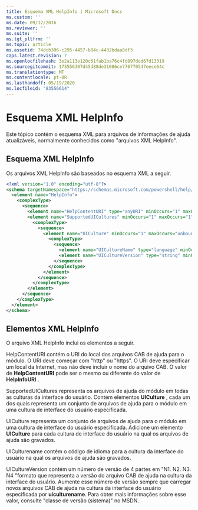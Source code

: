 ```yaml
---
title: Esquema XML HelpInfo | Microsoft Docs
ms.custom: ''
ms.date: 09/12/2016
ms.reviewer: ''
ms.suite: ''
ms.tgt_pltfrm: ''
ms.topic: article
ms.assetid: 74dcb396-c295-4457-b84c-4432bdaa8df3
caps.latest.revision: 7
ms.openlocfilehash: 3e2a113e120c61fab1ba76c4fd897ded67d13319
ms.sourcegitcommit: 173556307d45d88de31086ce776770547eece64c
ms.translationtype: MT
ms.contentlocale: pt-BR
ms.lasthandoff: 05/19/2020
ms.locfileid: "83556614"
---
```

# <a name="helpinfo-xml-schema"></a>Esquema XML HelpInfo

Este tópico contém o esquema XML para arquivos de informações de ajuda atualizáveis, normalmente conhecidos como "arquivos XML HelpInfo".

## <a name="helpinfo-xml-schema"></a>Esquema XML HelpInfo

Os arquivos XML HelpInfo são baseados no esquema XML a seguir.

```xml
<?xml version="1.0" encoding="utf-8"?>
<schema targetNamespace="https://schemas.microsoft.com/powershell/help/2010/05" xmlns="http://www.w3.org/2001/XMLSchema">
  <element name="HelpInfo">
    <complexType>
      <sequence>
        <element name="HelpContentURI" type="anyURI" minOccurs="1" maxOccurs="1" />
        <element name="SupportedUICultures" minOccurs="1" maxOccurs="1">
          <complexType>
            <sequence>
              <element name="UICulture" minOccurs="1" maxOccurs="unbounded">
                <complexType>
                  <sequence>
                    <element name="UICultureName" type="language" minOccurs="1" maxOccurs="1" />
                    <element name="UICultureVersion" type="string" minOccurs="1" maxOccurs="1" />
                  </sequence>
                </complexType>
              </element>
            </sequence>
          </complexType>
        </element>
      </sequence>
    </complexType>
  </element>
</schema>
```

## <a name="helpinfo-xml-elements"></a>Elementos XML HelpInfo

O arquivo XML HelpInfo inclui os elementos a seguir.

HelpContentURI contém o URI do local dos arquivos CAB de ajuda para o módulo. O URI deve começar com "http" ou "https". O URI deve especificar um local da Internet, mas não deve incluir o nome do arquivo CAB. O valor de **HelpContentURI** pode ser o mesmo ou diferente do valor de **HelpInfoURI** .

SupportedUICultures representa os arquivos de ajuda do módulo em todas as culturas da interface do usuário. Contém elementos **UICulture** , cada um dos quais representa um conjunto de arquivos de ajuda para o módulo em uma cultura de interface do usuário especificada.

UICulture representa um conjunto de arquivos de ajuda para o módulo em uma cultura de interface do usuário especificada. Adicione um elemento **UICulture** para cada cultura de interface do usuário na qual os arquivos de ajuda são gravados.

UICulturename contém o código de idioma para a cultura da interface do usuário na qual os arquivos de ajuda são gravados.

UICultureVersion contém um número de versão de 4 partes em "N1. N2. N3. N4 "formato que representa a versão do arquivo CAB de ajuda na cultura da interface do usuário. Aumente esse número de versão sempre que carregar novos arquivos CAB de ajuda na cultura da interface do usuário especificada por **uiculturename**. Para obter mais informações sobre esse valor, consulte "classe de versão (sistema)" no MSDN.
